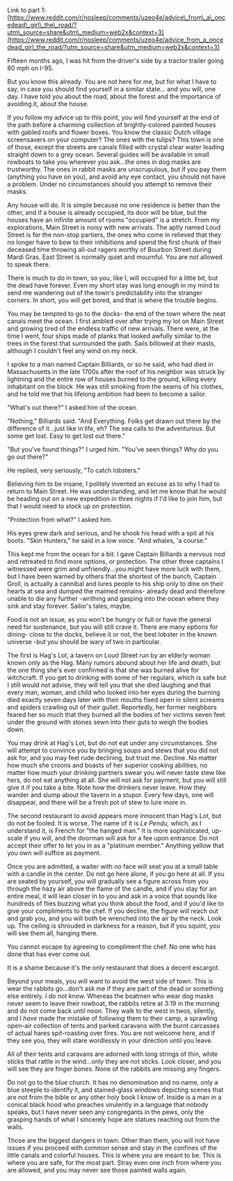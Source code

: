 Link to part 1: [https://www.reddit.com/r/nosleep/comments/uzeo4e/advice\_from\_a\_oncedead\_girl\_the\_road/?utm\_source=share&utm\_medium=web2x&context=3](https://www.reddit.com/r/nosleep/comments/uzeo4e/advice_from_a_oncedead_girl_the_road/?utm_source=share&utm_medium=web2x&context=3)

Fifteen months ago, I was hit from the driver's side by a tractor trailer going 80 mph on I-95.

But you know this already. You are not here for me, but for what I have to say, in case you should find yourself in a similar state... and you will, one day. I have told you about the road, about the forest and the importance of avoiding it, about the house.

If you follow my advice up to this point, you will find yourself at the end of the path before a charming collection of brightly-colored painted houses with gabled roofs and flower boxes. You know the classic Dutch village screensavers on your computer? The ones with the tulips? This town is one of those, except the streets are canals filled with crystal clear water leading straight down to a grey ocean. Several guides will be available in small rowboats to take you wherever you ask...the ones in dog masks are trustworthy. The ones in rabbit masks are unscrupulous, but if you pay them (anything you have on you), and avoid any eye contact, you should not have a problem. Under no circumstances should you attempt to remove their masks.

Any house will do. It is simple because no one residence is better than the other, and if a house is already occupied, its door will be blue, but the houses have an infinite amount of rooms "occupied" is a stretch. From my explorations, Main Street is noisy with new arrivals. The aptly named Loud Street is for the non-stop partiers, the ones who come in relieved that they no longer have to bow to their inhibitions and spend the first chunk of their deceased time throwing all-out ragers worthy of Bourbon Street during Mardi Gras. East Street is normally quiet and mournful. You are not allowed to speak there.

There is much to do in town, so you, like I, will occupied for a little bit, but the dead have forever. Even my short stay was long enough in my mind to send me wandering out of the town's predictability into the stranger corners. In short, you will get bored, and that is where the trouble begins.

You may be tempted to go to the docks- the end of the town where the neat canals meet the ocean. I first ambled over after trying my lot on Main Street and growing tired of the endless traffic of new arrivals. There were, at the time I went, four ships made of planks that looked awfully similar to the trees in the forest that surrounded the path. Sails billowed at their masts, although I couldn't feel any wind on my neck.

I spoke to a man named Captain Billiards, or so he said, who had died in Massachusetts in the late 1700s after the roof of his neighbor was struck by lightning and the entire row of houses burned to the ground, killing every inhabitant on the block. He was still smoking from the seams of his clothes, and he told me that his lifelong ambition had been to become a sailor.

"What's out there?" I asked him of the ocean.

"Nothing," Billiards said. "And Everything. Folks get drawn out there by the difference of it...just like in life, eh? The sea calls to the adventurous. But some get lost. Easy to get lost out there."

"But you've found things?" I urged him. "You've seen things? Why do you go out there?"

He replied, very seriously, "To catch lobsters."

Believing him to be insane, I politely invented an excuse as to why I had to return to Main Street. He was understanding, and let me know that he would be heading out on a new expedition in three nights if I'd like to join him, but that I would need to stock up on protection.

"Protection from what?" I asked him.

His eyes grew dark and serious, and he shook his head with a spit at his boots. "Skin Hunters," he said in a low voice. "And whales, 'a course."

This kept me from the ocean for a bit. I gave Captain Billiards a nervous nod and retreated to find more options, or protection. The other three captains I witnessed were grim and unfriendly...you might have more luck with them, but I have been warned by others that the shortest of the bunch, Captain Groll, is actually a cannibal and lures people to his ship only to dine on their hearts at sea and dumped the maimed remains- already dead and therefore unable to die any further -writhing and gasping into the ocean where they sink and stay forever. Sailor's tales, maybe.

Food is not an issue, as you won't be hungry or full or have the general need for sustenance, but you will still crave it. There are many options for dining- close to the docks, believe it or not, the best lobster in the known universe -but you should be wary of two in particular.

The first is Hag's Lot, a tavern on Loud Street run by an elderly woman known only as the Hag. Many rumors abound about her life and death, but the one thing she's ever confirmed is that she was burned alive for witchcraft. If you get to drinking with some of her regulars, which is safe but I still would not advise, they will tell you that she died laughing and that every man, woman, and child who looked into her eyes during the burning died exactly seven days later with their mouths fixed open in silent screams and spiders crawling out of their gullet. Reportedly, her former neighbors feared her so much that they burned all the bodies of her victims seven feet under the ground with stones sewn into their guts to weigh the bodies down.

You may drink at Hag's Lot, but do not eat under any circumstances. She will attempt to convince you by bringing soups and stews that you did not ask for, and you may feel rude declining, but trust me. Decline. No matter how much she croons and boasts of her superior cooking abilities, no matter how much your drinking partners swear you will never taste stew like hers, do not eat anything at all. She will not ask for payment, but you will still give it if you take a bite. Note how the drinkers never leave. How they wander and slump about the tavern in a stupor. Every few days, one will disappear, and there will be a fresh pot of stew to lure more in.

The second restaurant to avoid appears more innocent than Hag's Lot, but do not be fooled. It is worse. The name of it is *Le Pendu,* which, as I understand it, is French for "the hanged man." It is more sophisticated, up-scale if you will, and the doorman will ask for a fee upon entrance. Do not accept their offer to let you in as a "platinum member." Anything yellow that you own will suffice as payment.

Once you are admitted, a waiter with no face will seat you at a small table with a candle in the center. Do not go here alone, if you go here at all. If you are seated by yourself, you will gradually see a figure across from you through the hazy air above the flame of the candle, and if you stay for an entire meal, it will lean closer in to you and ask in a voice that sounds like hundreds of flies buzzing what you think about the food, and if you'd like to give your compliments to the chef. If you decline, the figure will reach out and grab you, and you will both be wrenched into the air by the neck. Look up. The ceiling is shrouded in darkness for a reason, but if you squint, you will see them all, hanging there.

You cannot escape by agreeing to compliment the chef. No one who has done that has ever come out.

It is a shame because it's the only restaurant that does a decent escargot.

Beyond your meals, you will want to avoid the west side of town. This is wear the rabbits go...don't ask me if they are part of the dead or something else entirely. I do not know. Whereas the boatmen who wear dog masks never seem to leave their rowboat, the rabbits retire at 3:19 in the morning and do not come back until noon. They walk to the west in twos, silently, and I *have* made the mistake of following them to their camp, a sprawling open-air collection of tents and parked caravans with the burnt carcasses of actual hares spit-roasting over fires. You are not welcome here, and if they see you, they will stare wordlessly in your direction until you leave. 

All of their tents and caravans are adorned with long strings of thin, white sticks that rattle in the wind...only they are not sticks. Look closer, and you will see they are finger bones. None of the rabbits are missing any fingers.

Do not go to the blue church. It has no denomination and no name, only a blue steeple to identify it, and stained-glass windows depicting scenes that are not from the bible or any other holy book I know of. Inside is a man in a conical black hood who preaches virulently in a language that nobody speaks, but I have never seen any congregants in the pews, only the grasping hands of what I sincerely hope are statues reaching out from the walls.

Those are the biggest dangers in town. Other than them, you will not have issues if you proceed with common sense and stay in the confines of the little canals and colorful houses. This is where you are meant to be. This is where you are safe, for the most part. Stray even one inch from where you are allowed, and you may never see those painted walls again.